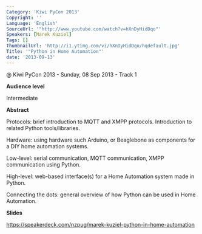 ```yaml
---
Category: 'Kiwi PyCon 2013'
Copyright: ''
Language: 'English'
SourceUrl: '"http://www.youtube.com/watch?v=hXnDyHidDqo"'
Speakers: [Marek Kuziel]
Tags: []
ThumbnailUrl: 'http://i1.ytimg.com/vi/hXnDyHidDqo/hqdefault.jpg'
Title: '"Python in Home Automation"'
date: '2013-09-13'
---
```

@ Kiwi PyCon 2013 - Sunday, 08 Sep 2013 - Track 1

**Audience level**

Intermediate

**Abstract**

Protocols: brief introduction to MQTT and XMPP protocols. Introduction to related Python tools/libraries.

Hardware: using hardware such Arduino, or Beaglebone as components for a DIY home automation systems.

Low-level: serial communication, MQTT communication, XMPP communication using Python.

High-level: web-based interface(s) for a Home Automation system made in Python.

Connecting the dots: general overview of how Python can be used in Home Automation.

**Slides**

https://speakerdeck.com/nzpug/marek-kuziel-python-in-home-automation